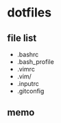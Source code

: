 # dotfiles

## file list 

* .bashrc
* .bash_profile
* .vimrc
* .vim/
* .inputrc
* .gitconfig

## memo
